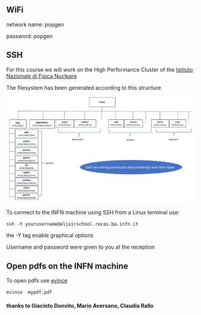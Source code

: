 


##  WiFi

network name: popgen

password: popgen

##  SSH
For this course we will work on the High Performance Cluster of the [Istituto Nazionale di Fisica Nucleare](https://www.ba.infn.it/index.php/en/)

The filesystem has been generated according to this structure

<img src="./img/embo-directory-tree.jpg" alt="yay">


To connect to the INFN machine using SSH from a Linux terminal use:

```
ssh -Y yourusername@elixirschool.recas.ba.infn.it
```
the -Y tag enable graphical options

Username and password were given to you at the reception

## Open pdfs on the INFN machine

To open pdfs use [evince](https://en.wikipedia.org/wiki/Evince)

```
evince  mypdf.pdf
```


 #### thanks to Giacinto Donvito, Mario Aversano, Claudia Rallo
